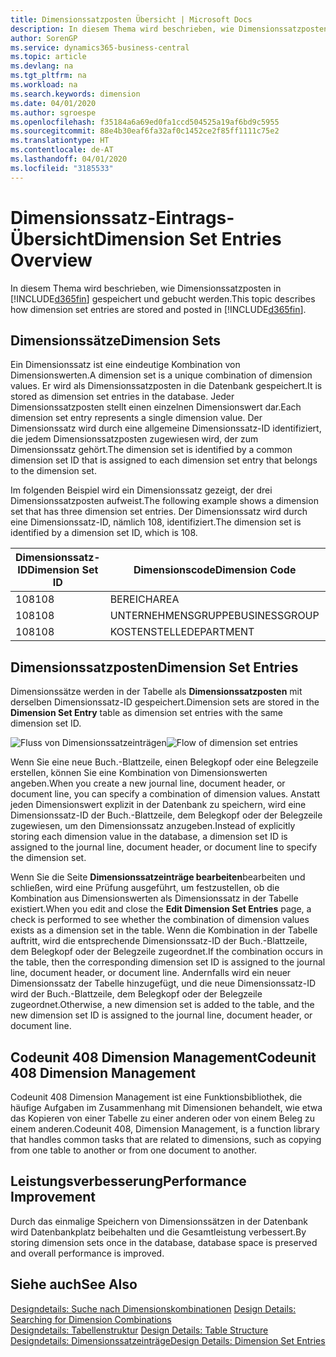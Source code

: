 ```yaml
---
title: Dimensionssatzposten Übersicht | Microsoft Docs
description: In diesem Thema wird beschrieben, wie Dimensionssatzposten in Dynamics 365 gespeichert und gebucht werden.
author: SorenGP
ms.service: dynamics365-business-central
ms.topic: article
ms.devlang: na
ms.tgt_pltfrm: na
ms.workload: na
ms.search.keywords: dimension
ms.date: 04/01/2020
ms.author: sgroespe
ms.openlocfilehash: f35184a6a69ed0fa1ccd504525a19af6bd9c5955
ms.sourcegitcommit: 88e4b30eaf6fa32af0c1452ce2f85ff1111c75e2
ms.translationtype: HT
ms.contentlocale: de-AT
ms.lasthandoff: 04/01/2020
ms.locfileid: "3185533"
---
```

# <a name="dimension-set-entries-overview"></a><span data-ttu-id="5f360-103">Dimensionssatz-Eintrags-Übersicht</span><span class="sxs-lookup"><span data-stu-id="5f360-103">Dimension Set Entries Overview</span></span>
<span data-ttu-id="5f360-104">In diesem Thema wird beschrieben, wie Dimensionssatzposten in [!INCLUDE[d365fin](includes/d365fin_md.md)] gespeichert und gebucht werden.</span><span class="sxs-lookup"><span data-stu-id="5f360-104">This topic describes how dimension set entries are stored and posted in [!INCLUDE[d365fin](includes/d365fin_md.md)].</span></span>  

## <a name="dimension-sets"></a><span data-ttu-id="5f360-105">Dimensionssätze</span><span class="sxs-lookup"><span data-stu-id="5f360-105">Dimension Sets</span></span>  
<span data-ttu-id="5f360-106">Ein Dimensionssatz ist eine eindeutige Kombination von Dimensionswerten.</span><span class="sxs-lookup"><span data-stu-id="5f360-106">A dimension set is a unique combination of dimension values.</span></span> <span data-ttu-id="5f360-107">Er wird als Dimensionssatzposten in die Datenbank gespeichert.</span><span class="sxs-lookup"><span data-stu-id="5f360-107">It is stored as dimension set entries in the database.</span></span> <span data-ttu-id="5f360-108">Jeder Dimensionssatzposten stellt einen einzelnen Dimensionswert dar.</span><span class="sxs-lookup"><span data-stu-id="5f360-108">Each dimension set entry represents a single dimension value.</span></span> <span data-ttu-id="5f360-109">Der Dimensionssatz wird durch eine allgemeine Dimensionssatz-ID identifiziert, die jedem Dimensionssatzposten zugewiesen wird, der zum Dimensionssatz gehört.</span><span class="sxs-lookup"><span data-stu-id="5f360-109">The dimension set is identified by a common dimension set ID that is assigned to each dimension set entry that belongs to the dimension set.</span></span>  

<span data-ttu-id="5f360-110">Im folgenden Beispiel wird ein Dimensionssatz gezeigt, der drei Dimensionssatzposten aufweist.</span><span class="sxs-lookup"><span data-stu-id="5f360-110">The following example shows a dimension set that has three dimension set entries.</span></span> <span data-ttu-id="5f360-111">Der Dimensionssatz wird durch eine Dimensionssatz-ID, nämlich 108, identifiziert.</span><span class="sxs-lookup"><span data-stu-id="5f360-111">The dimension set is identified by a dimension set ID, which is 108.</span></span>  

|<span data-ttu-id="5f360-112">Dimensionssatz-ID</span><span class="sxs-lookup"><span data-stu-id="5f360-112">Dimension Set ID</span></span>|<span data-ttu-id="5f360-113">Dimensionscode</span><span class="sxs-lookup"><span data-stu-id="5f360-113">Dimension Code</span></span>|<span data-ttu-id="5f360-114">Dimensionswertcode</span><span class="sxs-lookup"><span data-stu-id="5f360-114">Dimension Value Code</span></span>|<span data-ttu-id="5f360-115">Dimensionswertname</span><span class="sxs-lookup"><span data-stu-id="5f360-115">Dimension Value Name</span></span>|  
|----------------------|--------------------|--------------------------|--------------------------|  
|<span data-ttu-id="5f360-116">108</span><span class="sxs-lookup"><span data-stu-id="5f360-116">108</span></span>|<span data-ttu-id="5f360-117">BEREICH</span><span class="sxs-lookup"><span data-stu-id="5f360-117">AREA</span></span>|<span data-ttu-id="5f360-118">70</span><span class="sxs-lookup"><span data-stu-id="5f360-118">70</span></span>|<span data-ttu-id="5f360-119">Nordamerika</span><span class="sxs-lookup"><span data-stu-id="5f360-119">America North</span></span>|  
|<span data-ttu-id="5f360-120">108</span><span class="sxs-lookup"><span data-stu-id="5f360-120">108</span></span>|<span data-ttu-id="5f360-121">UNTERNEHMENSGRUPPE</span><span class="sxs-lookup"><span data-stu-id="5f360-121">BUSINESSGROUP</span></span>|<span data-ttu-id="5f360-122">POS1</span><span class="sxs-lookup"><span data-stu-id="5f360-122">HOME</span></span>|<span data-ttu-id="5f360-123">Start</span><span class="sxs-lookup"><span data-stu-id="5f360-123">Home</span></span>|  
|<span data-ttu-id="5f360-124">108</span><span class="sxs-lookup"><span data-stu-id="5f360-124">108</span></span>|<span data-ttu-id="5f360-125">KOSTENSTELLE</span><span class="sxs-lookup"><span data-stu-id="5f360-125">DEPARTMENT</span></span>|<span data-ttu-id="5f360-126">VERKAUF</span><span class="sxs-lookup"><span data-stu-id="5f360-126">SALES</span></span>|<span data-ttu-id="5f360-127">Verkauf</span><span class="sxs-lookup"><span data-stu-id="5f360-127">Sales</span></span>|  

## <a name="dimension-set-entries"></a><span data-ttu-id="5f360-128">Dimensionssatzposten</span><span class="sxs-lookup"><span data-stu-id="5f360-128">Dimension Set Entries</span></span>  
<span data-ttu-id="5f360-129">Dimensionssätze werden in der Tabelle als **Dimensionssatzposten** mit derselben Dimensionssatz-ID gespeichert.</span><span class="sxs-lookup"><span data-stu-id="5f360-129">Dimension sets are stored in the **Dimension Set Entry** table as dimension set entries with the same dimension set ID.</span></span>  

<span data-ttu-id="5f360-130">![Fluss von Dimensionssatzeinträgen](media/dimensionentrynav7.png "Fluss der Dimensionssatzeinträge")</span><span class="sxs-lookup"><span data-stu-id="5f360-130">![Flow of dimension set entries](media/dimensionentrynav7.png "Flow of dimension set entries")</span></span>  

<span data-ttu-id="5f360-131">Wenn Sie eine neue Buch.-Blattzeile, einen Belegkopf oder eine Belegzeile erstellen, können Sie eine Kombination von Dimensionswerten angeben.</span><span class="sxs-lookup"><span data-stu-id="5f360-131">When you create a new journal line, document header, or document line, you can specify a combination of dimension values.</span></span> <span data-ttu-id="5f360-132">Anstatt jeden Dimensionswert explizit in der Datenbank zu speichern, wird eine Dimensionssatz-ID der Buch.-Blattzeile, dem Belegkopf oder der Belegzeile zugewiesen, um den Dimensionssatz anzugeben.</span><span class="sxs-lookup"><span data-stu-id="5f360-132">Instead of explicitly storing each dimension value in the database, a dimension set ID is assigned to the journal line, document header, or document line to specify the dimension set.</span></span>  

<span data-ttu-id="5f360-133">Wenn Sie die Seite **Dimensionssatzeinträge bearbeiten**bearbeiten und schließen, wird eine Prüfung ausgeführt, um festzustellen, ob die Kombination aus Dimensionswerten als Dimensionssatz in der Tabelle existiert.</span><span class="sxs-lookup"><span data-stu-id="5f360-133">When you edit and close the **Edit Dimension Set Entries** page, a check is performed to see whether the combination of dimension values exists as a dimension set in the table.</span></span> <span data-ttu-id="5f360-134">Wenn die Kombination in der Tabelle auftritt, wird die entsprechende Dimensionssatz-ID der Buch.-Blattzeile, dem Belegkopf oder der Belegzeile zugeordnet.</span><span class="sxs-lookup"><span data-stu-id="5f360-134">If the combination occurs in the table, then the corresponding dimension set ID is assigned to the journal line, document header, or document line.</span></span> <span data-ttu-id="5f360-135">Andernfalls wird ein neuer Dimensionssatz der Tabelle hinzugefügt, und die neue Dimensionssatz-ID wird der Buch.-Blattzeile, dem Belegkopf oder der Belegzeile zugeordnet.</span><span class="sxs-lookup"><span data-stu-id="5f360-135">Otherwise, a new dimension set is added to the table, and the new dimension set ID is assigned to the journal line, document header, or document line.</span></span>

## <a name="codeunit-408-dimension-management"></a><span data-ttu-id="5f360-136">Codeunit 408 Dimension Management</span><span class="sxs-lookup"><span data-stu-id="5f360-136">Codeunit 408 Dimension Management</span></span>
<span data-ttu-id="5f360-137">Codeunit 408 Dimension Management ist eine Funktionsbibliothek, die häufige Aufgaben im Zusammenhang mit Dimensionen behandelt, wie etwa das Kopieren von einer Tabelle zu einer anderen oder von einem Beleg zu einem anderen.</span><span class="sxs-lookup"><span data-stu-id="5f360-137">Codeunit 408, Dimension Management, is a function library that handles common tasks that are related to dimensions, such as copying from one table to another or from one document to another.</span></span>

## <a name="performance-improvement"></a><span data-ttu-id="5f360-138">Leistungsverbesserung</span><span class="sxs-lookup"><span data-stu-id="5f360-138">Performance Improvement</span></span>  
<span data-ttu-id="5f360-139">Durch das einmalige Speichern von Dimensionssätzen in der Datenbank wird Datenbankplatz beibehalten und die Gesamtleistung verbessert.</span><span class="sxs-lookup"><span data-stu-id="5f360-139">By storing dimension sets once in the database, database space is preserved and overall performance is improved.</span></span>  

## <a name="see-also"></a><span data-ttu-id="5f360-140">Siehe auch</span><span class="sxs-lookup"><span data-stu-id="5f360-140">See Also</span></span>  
<span data-ttu-id="5f360-141">[Designdetails: Suche nach Dimensionskombinationen](design-details-searching-for-dimension-combinations.md) </span><span class="sxs-lookup"><span data-stu-id="5f360-141">[Design Details: Searching for Dimension Combinations](design-details-searching-for-dimension-combinations.md) </span></span>  
<span data-ttu-id="5f360-142">[Designdetails: Tabellenstruktur](design-details-table-structure.md) </span><span class="sxs-lookup"><span data-stu-id="5f360-142">[Design Details: Table Structure](design-details-table-structure.md) </span></span>  
[<span data-ttu-id="5f360-143">Designdetails: Dimensionssatzeinträge</span><span class="sxs-lookup"><span data-stu-id="5f360-143">Design Details: Dimension Set Entries</span></span>](design-details-dimension-set-entries.md)   
